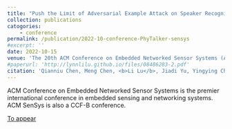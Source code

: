 ```yaml
---
title: "Push the Limit of Adversarial Example Attack on Speaker Recognition in Physical Domain"
collection: publications
catogories: 
    - conference
permalink: /publication/2022-10-conference-PhyTalker-sensys
#excerpt: ''
date: 2022-10-15
venue: 'The 20th ACM Conference on Embedded Networked Sensor Systems (ACM SenSys 2022)'
#paperurl: 'http://lynnlilu.github.io/files/08486283-2.pdf'
citation: 'Qianniu Chen, Meng Chen, <b>Li Lu</b>, Jiadi Yu, Yingying Chen, Zhibo Wang, Zhongjie Ba, Feng Lin, Kui Ren. &quot;Push the Limit of Adversarial Example Attack on Speaker Recognition in Physical Domain.&quot; <i>Proceedings of ACM Conference on Embedded Networked Sensor Systems (ACM SenSys)</i>. Boston, MA, USA. 2022. doi: to appear.'
---
```


ACM Conference on Embedded Networked Sensor Systems is the premier international conference in embedded sensing and networking systems. ACM SenSys is also a CCF-B conference.

[To appear](https://dl.acm.org/doi/10.1145/toappear)


